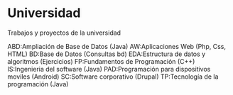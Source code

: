 # Universidad
Trabajos y proyectos de la universidad

ABD:Ampliación de Base de Datos (Java)
AW:Aplicaciones Web (Php, Css, HTML)
BD:Base de Datos (Consultas bd)
EDA:Estructura de datos y algoritmos (Ejercicios)
FP:Fundamentos de Programación (C++)
IS:Ingenieria del software (Java)
PAD:Programación para dispositivos moviles (Android)
SC:Software corporativo (Drupal)
TP:Tecnología de la programación (Java)
